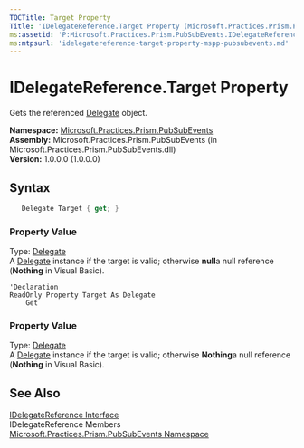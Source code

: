 ```yaml
---
TOCTitle: Target Property
Title: 'IDelegateReference.Target Property (Microsoft.Practices.Prism.PubSubEvents)'
ms:assetid: 'P:Microsoft.Practices.Prism.PubSubEvents.IDelegateReference.Target'
ms:mtpsurl: 'idelegatereference-target-property-mspp-pubsubevents.md'
---
```


# IDelegateReference.Target Property

Gets the referenced [Delegate](http://msdn.microsoft.com/en-us/library/y22acf51) object.

**Namespace:** [Microsoft.Practices.Prism.PubSubEvents](/patterns-practices/reference/mspp-pubsubevents-namespace)  
**Assembly:** Microsoft.Practices.Prism.PubSubEvents (in Microsoft.Practices.Prism.PubSubEvents.dll)  
**Version:** 1.0.0.0 (1.0.0.0)

## Syntax

```C#
   Delegate Target { get; } 
```

### Property Value

Type: [Delegate](http://msdn.microsoft.com/en-us/library/y22acf51)  
A [Delegate](http://msdn.microsoft.com/en-us/library/y22acf51) instance if the target is valid; otherwise **null**a null reference (**Nothing** in Visual Basic).

```VB
'Declaration
ReadOnly Property Target As Delegate
	Get
```

### Property Value

Type: [Delegate](http://msdn.microsoft.com/en-us/library/y22acf51)  
A [Delegate](http://msdn.microsoft.com/en-us/library/y22acf51) instance if the target is valid; otherwise **Nothing**a null reference (**Nothing** in Visual Basic).

## See Also

[IDelegateReference Interface](/patterns-practices/reference/idelegatereference-interface-mspp-pubsubevents)  
IDelegateReference Members  
[Microsoft.Practices.Prism.PubSubEvents Namespace](/patterns-practices/reference/mspp-pubsubevents-namespace)